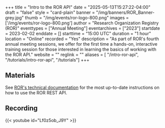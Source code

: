 +++
title = "Intro to the ROR API" 
date = "2025-05-13T15:27:22-04:00"  
draft = "false" 
style = "card-plain" 
banner = "/img/banners/ROR_Banner-grey.jpg" 
thumb = "/img/events/ror-logo-800.png" 
images = ['/img/events/ror-logo-800.png']
author = "Research Organization Registry (ROR)" 
eventtypes = ["Annual Meeting"]
eventarchives = ["2023"]
startdate = 2023-02-02
enddate = []
starttime = "15:00 UTC"
duration = "1 hour"
location = "Online"
recorded = "Yes"
description = "As part of ROR's fourth annual meeting sessions, we offer for the first time a hands-on, interactive training session for those interested in learning the basics of working with the ROR API."
website = ""
reglink = ""
aliases = [ 
"/intro-ror-api",
"/tutorials/intro-ror-api",
"/tutorials"]
+++

## Materials 

See [ROR's technical documentation](https://ror.readme.io/docs/rest-api) for the most up-to-date instructions on how to use the ROR REST API. 

## Recording 

{{< youtube id="Lf0z5ob_J9Y" >}}

 

